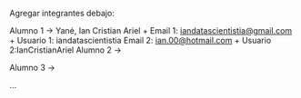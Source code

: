 Agregar integrantes debajo:

Alumno 1 -> Yané, Ian Cristian Ariel + Email 1: iandatascientistia@gmail.com + Usuario 1: iandatascientistia 
                                       Email 2: ian.00@hotmail.com           + Usuario 2:IanCristianAriel
Alumno 2 ->

Alumno 3 ->

...
